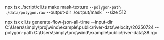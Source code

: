 npx tsx ./script/cli.ts make mask-texture `
  --polygon-path ./data/polygon.raw `
  --output-dir ./output/mask `
  --size 512

npx tsx cli.ts generate-flow-json-all-time --input-dir C:\Users\simply\proj\wind\example\public\river-data\velocity\20250724 --polygon-path C:\Users\simply\proj\wind\example\public\river-data\38.rgo